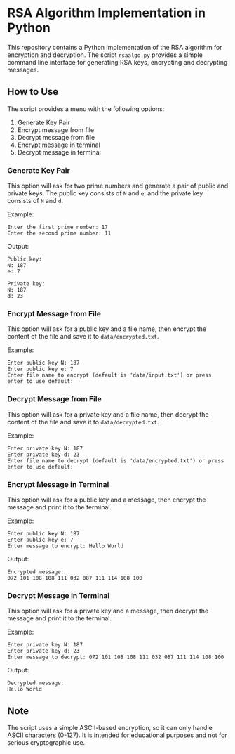 # RSA Algorithm Implementation in Python

This repository contains a Python implementation of the RSA algorithm for encryption and decryption. The script `rsaalgo.py` provides a simple command line interface for generating RSA keys, encrypting and decrypting messages.

## How to Use

The script provides a menu with the following options:

1. Generate Key Pair
2. Encrypt message from file
3. Decrypt message from file
4. Encrypt message in terminal
5. Decrypt message in terminal

### Generate Key Pair

This option will ask for two prime numbers and generate a pair of public and private keys. The public key consists of `N` and `e`, and the private key consists of `N` and `d`.

Example:

```
Enter the first prime number: 17
Enter the second prime number: 11
```

Output:

```
Public key:
N: 187
e: 7

Private key:
N: 187
d: 23
```

### Encrypt Message from File

This option will ask for a public key and a file name, then encrypt the content of the file and save it to `data/encrypted.txt`.

Example:

```
Enter public key N: 187
Enter public key e: 7
Enter file name to encrypt (default is 'data/input.txt') or press enter to use default:
```

### Decrypt Message from File

This option will ask for a private key and a file name, then decrypt the content of the file and save it to `data/decrypted.txt`.

Example:

```
Enter private key N: 187
Enter private key d: 23
Enter file name to decrypt (default is 'data/encrypted.txt') or press enter to use default:
```

### Encrypt Message in Terminal

This option will ask for a public key and a message, then encrypt the message and print it to the terminal.

Example:

```
Enter public key N: 187
Enter public key e: 7
Enter message to encrypt: Hello World
```

Output:

```
Encrypted message:
072 101 108 108 111 032 087 111 114 108 100
```

### Decrypt Message in Terminal

This option will ask for a private key and a message, then decrypt the message and print it to the terminal.

Example:

```
Enter private key N: 187
Enter private key d: 23
Enter message to decrypt: 072 101 108 108 111 032 087 111 114 108 100
```

Output:

```
Decrypted message:
Hello World
```

## Note

The script uses a simple ASCII-based encryption, so it can only handle ASCII characters (0-127). It is intended for educational purposes and not for serious cryptographic use.